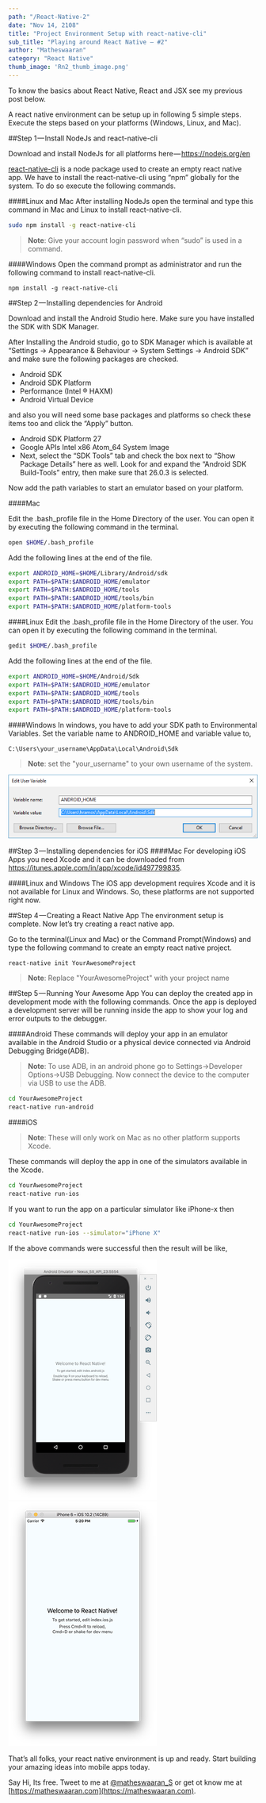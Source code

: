 ```yaml
---
path: "/React-Native-2"
date: "Nov 14, 2108"
title: "Project Environment Setup with react-native-cli"
sub_title: "Playing around React Native — #2"
author: "Matheswaaran"
category: "React Native"
thumb_image: 'Rn2_thumb_image.png'
---
```

To know the basics about React Native, React and JSX see my previous post below.

A react native environment can be setup up in following 5 simple steps. Execute the steps based on your platforms (Windows, Linux, and Mac).

##Step 1 — Install NodeJs and react-native-cli

Download and install NodeJs for all platforms here — https://nodejs.org/en

[react-native-cli](https://www.npmjs.com/package/react-native-cli) is a node package used to create an empty react native app. We have to install the react-native-cli using “npm” globally for the system. To do so execute the following commands.

####Linux and Mac
After installing NodeJs open the terminal and type this command in Mac and Linux to install react-native-cli.

```bash
sudo npm install -g react-native-cli
```

> **Note**: Give your account login password when “sudo” is used in a command.

####Windows
Open the command prompt as administrator and run the following command to install react-native-cli.

```console
npm install -g react-native-cli
```

##Step 2 — Installing dependencies for Android

Download and install the Android Studio here. Make sure you have installed the SDK with SDK Manager.

After Installing the Android studio, go to SDK Manager which is available at “Settings → Appearance & Behaviour → System Settings → Android SDK” and make sure the following packages are checked.

- Android SDK
- Android SDK Platform
- Performance (Intel ® HAXM)
- Android Virtual Device

and also you will need some base packages and platforms so check these items too and click the “Apply” button.

- Android SDK Platform 27
- Google APIs Intel x86 Atom_64 System Image
- Next, select the “SDK Tools” tab and check the box next to “Show Package Details” here as well. Look for and expand the “Android SDK Build-Tools” entry, then make sure that 26.0.3 is selected.

Now add the path variables to start an emulator based on your platform.

####Mac

Edit the .bash_profile file in the Home Directory of the user. You can open it by executing the following command in the terminal.

```bash
open $HOME/.bash_profile
```

Add the following lines at the end of the file.

```bash
export ANDROID_HOME=$HOME/Library/Android/sdk 
export PATH=$PATH:$ANDROID_HOME/emulator 
export PATH=$PATH:$ANDROID_HOME/tools 
export PATH=$PATH:$ANDROID_HOME/tools/bin 
export PATH=$PATH:$ANDROID_HOME/platform-tools
```

####Linux
Edit the .bash_profile file in the Home Directory of the user. You can open it by executing the following command in the terminal.

```bash
gedit $HOME/.bash_profile
```

Add the following lines at the end of the file.

```bash
export ANDROID_HOME=$HOME/Android/Sdk 
export PATH=$PATH:$ANDROID_HOME/emulator 
export PATH=$PATH:$ANDROID_HOME/tools 
export PATH=$PATH:$ANDROID_HOME/tools/bin 
export PATH=$PATH:$ANDROID_HOME/platform-tools
```

####Windows
In windows, you have to add your SDK path to Environmental Variables. Set the variable name to ANDROID_HOME and variable value to,

```console
C:\Users\your_username\AppData\Local\Android\Sdk
```
> **Note**: set the "your_username" to your own username of the system.

![](./windows_env.png)

##Step 3 — Installing dependencies for iOS
####Mac
For developing iOS Apps you need Xcode and it can be downloaded from https://itunes.apple.com/in/app/xcode/id497799835.

####Linux and Windows
The iOS app development requires Xcode and it is not available for Linux and Windows. So, these platforms are not supported right now.

##Step 4 — Creating a React Native App
The environment setup is complete. Now let’s try creating a react native app.

Go to the terminal(Linux and Mac) or the Command Prompt(Windows) and type the following command to create an empty react native project.

```bash
react-native init YourAwesomeProject
```
> **Note**: Replace "YourAwesomeProject" with your project name

##Step 5 — Running Your Awesome App
You can deploy the created app in development mode with the following commands. Once the app is deployed a development server will be running inside the app to show your log and error outputs to the debugger.

####Android
These commands will deploy your app in an emulator available in the Android Studio or a physical device connected via Android Debugging Bridge(ADB).

> **Note**: To use ADB, in an android phone go to Settings→Developer Options→USB Debugging. Now connect the device to the computer via USB to use the ADB.
```bash
cd YourAwesomeProject
react-native run-android
```
####iOS
>**Note**: These will only work on Mac as no other platform supports Xcode.

These commands will deploy the app in one of the simulators available in the Xcode.

```bash
cd YourAwesomeProject
react-native run-ios
```
If you want to run the app on a particular simulator like iPhone-x then

```bash
cd YourAwesomeProject
react-native run-ios --simulator="iPhone X"
```
If the above commands were successful then the result will be like,

![](./android.png) ![](./ios.png)

That’s all folks, your react native environment is up and ready. Start building your amazing ideas into mobile apps today.

Say Hi, Its free. Tweet to me at [@matheswaaran_S](https://twitter.com/matheswaaran_S) or get ot know me at [https://matheswaaran.com](https://matheswaaran.com).
